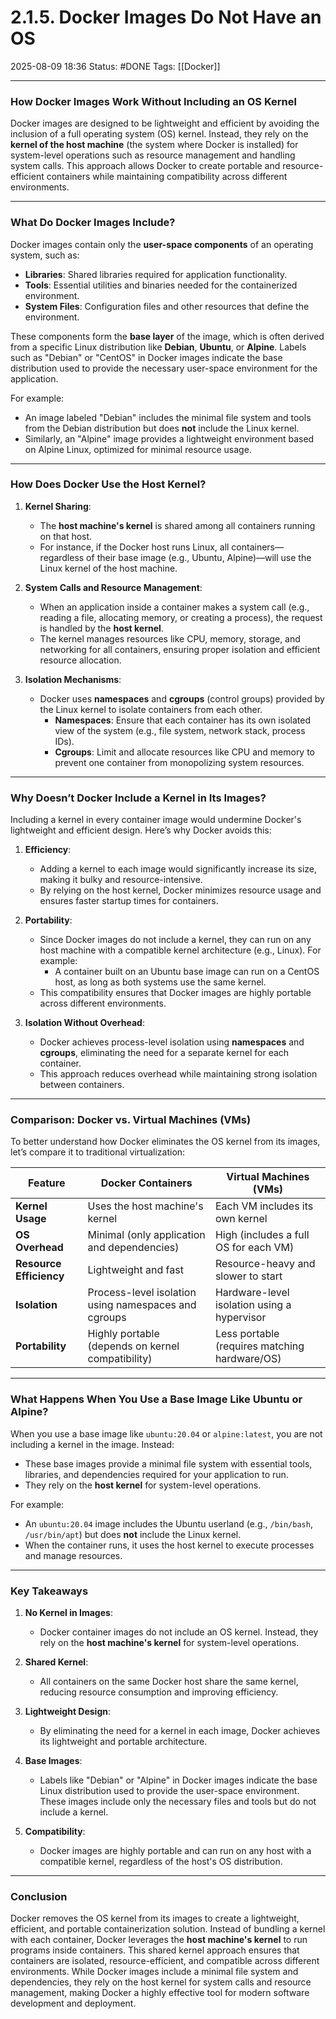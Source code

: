 # 2.1.5. Docker Images Do Not Have an OS

2025-08-09 18:36
Status: #DONE 
Tags: [[Docker]]

---
### **How Docker Images Work Without Including an OS Kernel**

Docker images are designed to be lightweight and efficient by avoiding the inclusion of a full operating system (OS) kernel. Instead, they rely on the **kernel of the host machine** (the system where Docker is installed) for system-level operations such as resource management and handling system calls. This approach allows Docker to create portable and resource-efficient containers while maintaining compatibility across different environments.

---

### **What Do Docker Images Include?**

Docker images contain only the **user-space components** of an operating system, such as:
- **Libraries**: Shared libraries required for application functionality.
- **Tools**: Essential utilities and binaries needed for the containerized environment.
- **System Files**: Configuration files and other resources that define the environment.

These components form the **base layer** of the image, which is often derived from a specific Linux distribution like **Debian**, **Ubuntu**, or **Alpine**. Labels such as "Debian" or "CentOS" in Docker images indicate the base distribution used to provide the necessary user-space environment for the application.

For example:
- An image labeled "Debian" includes the minimal file system and tools from the Debian distribution but does **not** include the Linux kernel.
- Similarly, an "Alpine" image provides a lightweight environment based on Alpine Linux, optimized for minimal resource usage.

---

### **How Does Docker Use the Host Kernel?**

1. **Kernel Sharing**:
   - The **host machine's kernel** is shared among all containers running on that host.
   - For instance, if the Docker host runs Linux, all containers—regardless of their base image (e.g., Ubuntu, Alpine)—will use the Linux kernel of the host machine.

2. **System Calls and Resource Management**:
   - When an application inside a container makes a system call (e.g., reading a file, allocating memory, or creating a process), the request is handled by the **host kernel**.
   - The kernel manages resources like CPU, memory, storage, and networking for all containers, ensuring proper isolation and efficient resource allocation.

3. **Isolation Mechanisms**:
   - Docker uses **namespaces** and **cgroups** (control groups) provided by the Linux kernel to isolate containers from each other.
     - **Namespaces**: Ensure that each container has its own isolated view of the system (e.g., file system, network stack, process IDs).
     - **Cgroups**: Limit and allocate resources like CPU and memory to prevent one container from monopolizing system resources.

---

### **Why Doesn’t Docker Include a Kernel in Its Images?**

Including a kernel in every container image would undermine Docker's lightweight and efficient design. Here’s why Docker avoids this:

1. **Efficiency**:
   - Adding a kernel to each image would significantly increase its size, making it bulky and resource-intensive.
   - By relying on the host kernel, Docker minimizes resource usage and ensures faster startup times for containers.

2. **Portability**:
   - Since Docker images do not include a kernel, they can run on any host machine with a compatible kernel architecture (e.g., Linux). For example:
     - A container built on an Ubuntu base image can run on a CentOS host, as long as both systems use the same kernel.
   - This compatibility ensures that Docker images are highly portable across different environments.

3. **Isolation Without Overhead**:
   - Docker achieves process-level isolation using **namespaces** and **cgroups**, eliminating the need for a separate kernel for each container.
   - This approach reduces overhead while maintaining strong isolation between containers.

---

### **Comparison: Docker vs. Virtual Machines (VMs)**

To better understand how Docker eliminates the OS kernel from its images, let’s compare it to traditional virtualization:

| Feature                     | **Docker Containers**                              | **Virtual Machines (VMs)**                          |
|-----------------------------|----------------------------------------------------|----------------------------------------------------|
| **Kernel Usage**            | Uses the host machine's kernel                     | Each VM includes its own kernel                    |
| **OS Overhead**             | Minimal (only application and dependencies)        | High (includes a full OS for each VM)             |
| **Resource Efficiency**     | Lightweight and fast                               | Resource-heavy and slower to start                |
| **Isolation**               | Process-level isolation using namespaces and cgroups | Hardware-level isolation using a hypervisor       |
| **Portability**             | Highly portable (depends on kernel compatibility)  | Less portable (requires matching hardware/OS)     |

---

### **What Happens When You Use a Base Image Like Ubuntu or Alpine?**

When you use a base image like `ubuntu:20.04` or `alpine:latest`, you are not including a kernel in the image. Instead:
- These base images provide a minimal file system with essential tools, libraries, and dependencies required for your application to run.
- They rely on the **host kernel** for system-level operations.

For example:
- An `ubuntu:20.04` image includes the Ubuntu userland (e.g., `/bin/bash`, `/usr/bin/apt`) but does **not** include the Linux kernel.
- When the container runs, it uses the host kernel to execute processes and manage resources.

---

### **Key Takeaways**

1. **No Kernel in Images**:
   - Docker container images do not include an OS kernel. Instead, they rely on the **host machine's kernel** for system-level operations.

2. **Shared Kernel**:
   - All containers on the same Docker host share the same kernel, reducing resource consumption and improving efficiency.

3. **Lightweight Design**:
   - By eliminating the need for a kernel in each image, Docker achieves its lightweight and portable architecture.

4. **Base Images**:
   - Labels like "Debian" or "Alpine" in Docker images indicate the base Linux distribution used to provide the user-space environment. These images include only the necessary files and tools but do not include a kernel.

5. **Compatibility**:
   - Docker images are highly portable and can run on any host with a compatible kernel, regardless of the host's OS distribution.

---

### **Conclusion**

Docker removes the OS kernel from its images to create a lightweight, efficient, and portable containerization solution. Instead of bundling a kernel with each container, Docker leverages the **host machine's kernel** to run programs inside containers. This shared kernel approach ensures that containers are isolated, resource-efficient, and compatible across different environments. While Docker images include a minimal file system and dependencies, they rely on the host kernel for system calls and resource management, making Docker a highly effective tool for modern software development and deployment.
